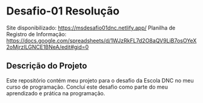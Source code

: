 
# Desafio-01 Resolução
Site disponibilizado: https://msdesafio01dnc.netlify.app/
Planilha de Registro de Informação: https://docs.google.com/spreadsheets/d/1WJzRkFL7d2O8aQV9LiB7osOYeX2oMjrzILGNCE1BNeA/edit#gid=0

## Descrição do Projeto
Este repositório contém meu projeto para o desafio da Escola DNC no meu curso de programação. Concluí este desafio como parte do meu aprendizado e prática na programação.


